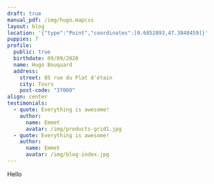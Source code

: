 ```yaml
---
draft: true
manual_pdf: /img/hugo.mapcss
layout: blog
location: '{"type":"Point","coordinates":[0.6852893,47.3848459]}'
puppies: 7
profile:
  public: true
  birthdate: 09/09/2020
  name: Hugo Bouquard
  address:
    street: 85 rue du Plat d'étain
    city: Tours
    post-code: "37000"
align: center
testimonials:
  - quote: Everything is awesome!
    author:
      name: Emmet
      avatar: /img/products-grid1.jpg
  - quote: Everything is awesome!
    author:
      name: Emmet
      avatar: /img/blog-index.jpg
---
```

Hello
